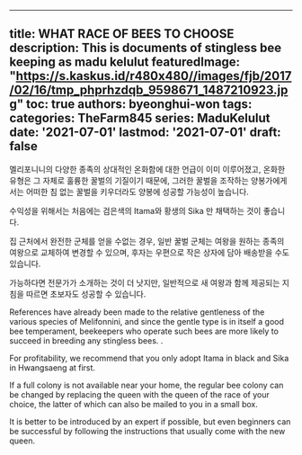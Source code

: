 
---
title: WHAT RACE OF BEES TO CHOOSE
description: This is documents of stingless bee keeping as madu kelulut
featuredImage: "https://s.kaskus.id/r480x480//images/fjb/2017/02/16/tmp_phprhzdqb_9598671_1487210923.jpg"
toc: true
authors: byeonghui-won
tags:
categories: TheFarm845
series: MaduKelulut
date: '2021-07-01'
lastmod: '2021-07-01'
draft: false
---


멜리포니니의 다양한 종족의 상대적인 온화함에 대한 언급이 이미 이루어졌고, 온화한 유형은 그 자체로 훌륭한 꿀벌의 기질이기 때문에, 그러한 꿀벌을 조작하는 양봉가에게서는 어떠한 침 없는 꿀벌을 키우더라도 양봉에 성공할 가능성이 높습니다. 

수익성을 위해서는 처음에는 검은색의 Itama와 황생의 Sika 만 채택하는 것이 좋습니다. 

집 근처에서 완전한 군체를 얻을 수없는 경우, 일반 꿀벌 군체는 여왕을 원하는 종족의 여왕으로 교체하여 변경할 수 있으며, 후자는 우편으로 작은 상자에 담아 배송받을 수도 있습니다. 

가능하다면 전문가가 소개하는 것이 더 낫지만, 일반적으로 새 여왕과 함께 제공되는 지침을 따르면 초보자도 성공할 수 있습니다.

References have already been made to the relative gentleness of the various species of Melifonnini, and since the gentle type is in itself a good bee temperament, beekeepers who operate such bees are more likely to succeed in breeding any stingless bees. .

For profitability, we recommend that you only adopt Itama in black and Sika in Hwangsaeng at first.

If a full colony is not available near your home, the regular bee colony can be changed by replacing the queen with the queen of the race of your choice, the latter of which can also be mailed to you in a small box.

It is better to be introduced by an expert if possible, but even beginners can be successful by following the instructions that usually come with the new queen.
